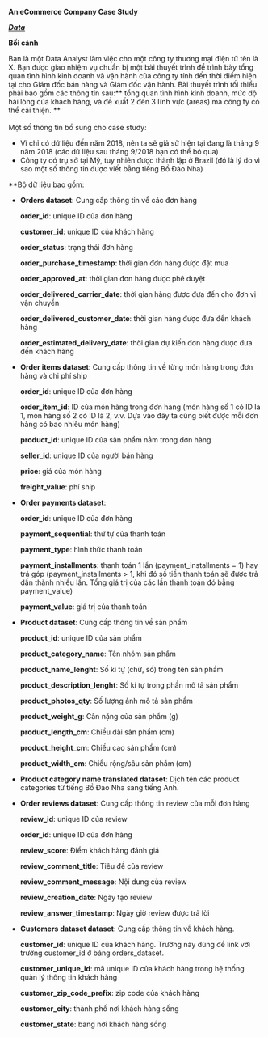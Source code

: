 **An eCommerce Company Case Study**

**_[Data](https://drive.google.com/drive/folders/1UpPiZzABRc1XipztlgjQObmAD2IWbKmN?usp=sharing)_**

**Bối cảnh**

Bạn là một Data Analyst làm việc cho một công ty thương mại điện tử tên là X. Bạn được giao nhiệm vụ chuẩn bị một bài thuyết trình để trình bày tổng quan tình hình kinh doanh và vận hành của công ty tính đến thời điểm hiện tại cho Giám đốc bán hàng và Giám đốc vận hành. Bài thuyết trình tối thiểu phải bao gồm các thông tin sau:** tổng quan tình hình kinh doanh, mức độ hài lòng của khách hàng, và đề xuất 2 đến 3 lĩnh vực (areas) mà công ty có thể cải thiện. ** \
	 \
Một số thông tin bổ sung cho case study:



* Vì chỉ có dữ liệu đến năm 2018, nên ta sẽ giả sử hiện tại đang là tháng 9 năm 2018 (các dữ liệu sau tháng 9/2018 bạn có thể bỏ qua)
* Công ty có trụ sở tại Mỹ, tuy nhiên được thành lập ở Brazil (đó là lý do vì sao một số thông tin được viết bằng tiếng Bồ Đào Nha)

 **Bộ dữ liệu bao gồm:



* **Orders dataset**: Cung cấp thông tin về các đơn hàng

    **order_id**: unique ID của đơn hàng


    **customer_id**: unique ID của khách hàng


    **order_status**: trạng thái đơn hàng


    **order_purchase_timestamp**: thời gian đơn hàng được đặt mua


    **order_approved_at**: thời gian đơn hàng được phê duyệt


    **order_delivered_carrier_date**: thời gian hàng được đưa đến cho đơn vị vận chuyển


    **order_delivered_customer_date**: thời gian hàng được đưa đến khách hàng


    **order_estimated_delivery_date**: thời gian dự kiến đơn hàng được đưa đến khách hàng

* **Order items dataset**: Cung cấp thông tin về từng món hàng trong đơn hàng và chi phí ship

    **order_id**: unique ID của đơn hàng


    **order_item_id**: ID của món hàng trong đơn hàng (món hàng số 1 có ID là 1, món hàng số 2 có ID là 2, v.v. Dựa vào đây ta cũng biết được mỗi đơn hàng có bao nhiêu món hàng)


    **product_id**: unique ID của sản phẩm nằm trong đơn hàng


    **seller_id**: unique ID của người bán hàng


    **price**: giá của món hàng


    **freight_value**: phí ship

* **Order payments dataset**: 	

    **order_id**: unique ID của đơn hàng


    **payment_sequential**: thứ tự  của thanh toán


    **payment_type**: hình thức thanh toán


    **payment_installments**: thanh toán 1 lần (payment_installments = 1) hay trả góp (payment_installments > 1, khi đó số tiền thanh toán sẽ được trả dần thành nhiều lần. Tổng giá trị của các lần thanh toán đó bằng payment_value)


    **payment_value**: giá trị của thanh toán

* **Product dataset**: Cung cấp thông tin về sản phẩm

    **product_id**: unique ID của sản phẩm


    **product_category_name**: Tên nhóm sản phẩm


    **product_name_lenght**: Số kí tự (chữ, số) trong tên sản phẩm


    **product_description_lenght**: Số kí tự trong phần mô tả sản phẩm


    **product_photos_qty**: Số lượng ảnh mô tả sản phẩm


    **product_weight_g**: Cân nặng của sản phẩm (g)


    **product_length_cm**: Chiều dài sản phẩm (cm)


    **product_height_cm**: Chiều cao sản phẩm (cm)


    **product_width_cm**: Chiều rộng/sâu sản phẩm (cm)

* **Product category name translated dataset**: Dịch tên các product categories từ tiếng Bồ Đào Nha sang tiếng Anh.
* **Order reviews dataset**: Cung cấp thông tin review của mỗi đơn hàng

    **review_id**: unique ID của review


    **order_id**: unique ID của đơn hàng


    **review_score**: Điểm khách hàng đánh giá


    **review_comment_title**: Tiêu đề của review


    **review_comment_message**: Nội dung của review


    **review_creation_date**: Ngày tạo review


    **review_answer_timestamp**: Ngày giờ review được trả lời

* **Customers dataset dataset**: Cung cấp thông tin về khách hàng.

    **customer_id**: unique ID của khách hàng. Trường này dùng để link với trường customer_id ở bảng orders_dataset.


    **customer_unique_id**: mã unique ID của khách hàng trong hệ thống quản lý thông tin khách hàng


    **customer_zip_code_prefix**: zip code của khách hàng


    **customer_city**: thành phố nơi khách hàng sống


    **customer_state**: bang nơi khách hàng sống
